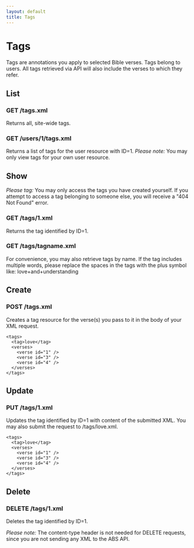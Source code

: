 ```yaml
---
layout: default
title: Tags
---
```


# Tags

Tags are annotations you apply to selected Bible verses.  Tags belong to users.  All tags retrieved via API will also include the verses to which they refer.                                                                             

## List

### GET /tags.xml

Returns all, site-wide tags.

### GET /users/1/tags.xml

Returns a list of tags for the user resource with ID=1.  *Please note:* You may only view tags for your own user resource.

## Show

*Please tag:* You may only access the tags you have created yourself.  If you attempt to access a tag belonging to someone else, you will receive a "404 Not Found" error.

### GET /tags/1.xml

Returns the tag identified by ID=1.  

### GET /tags/tagname.xml

For convenience, you may also retrieve tags by name.  If the tag includes multiple words, please replace the spaces in the tags with the plus symbol like: love+and+understanding

## Create

### POST /tags.xml

Creates a tag resource for the verse(s) you pass to it in the body of your XML request.

    <tags>
      <tag>love</tag>
      <verses>
        <verse id="1" />
        <verse id="3" />
        <verse id="4" />
      </verses>
    </tags>

## Update

### PUT /tags/1.xml

Updates the tag identified by ID=1 with content of the submitted XML. You may also submit the request to /tags/love.xml.

    <tags>
      <tag>love</tag>
      <verses>
        <verse id="1" />
        <verse id="3" />
        <verse id="4" />
      </verses>
    </tags>


## Delete

### DELETE /tags/1.xml

Deletes the tag identified by ID=1.

*Please note:* The content-type header is not needed for DELETE requests, since you are not sending any XML to the ABS API.